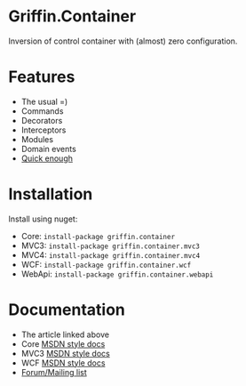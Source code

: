 Griffin.Container
=================

Inversion of control container with (almost) zero configuration.

# Features

* The usual =)
* Commands
* Decorators
* Interceptors
* Modules
* Domain events
* [Quick enough](http://www.palmmedia.de/Blog/2011/8/30/ioc-container-benchmark-performance-comparison)

# Installation

Install using nuget:

* Core: `install-package griffin.container`
* MVC3: `install-package griffin.container.mvc3`
* MVC4: `install-package griffin.container.mvc4`
* WCF: `install-package griffin.container.wcf`
* WebApi: `install-package griffin.container.webapi`

# Documentation

* The article linked above
* Core [MSDN style docs](http://griffinframework.net/docs/container/)
* MVC3 [MSDN style docs](http://griffinframework.net/docs/container/mvc3)
* WCF [MSDN style docs](http://griffinframework.net/docs/container/wcf)
* [Forum/Mailing list](https://groups.google.com/forum/#!forum/griffin-container)